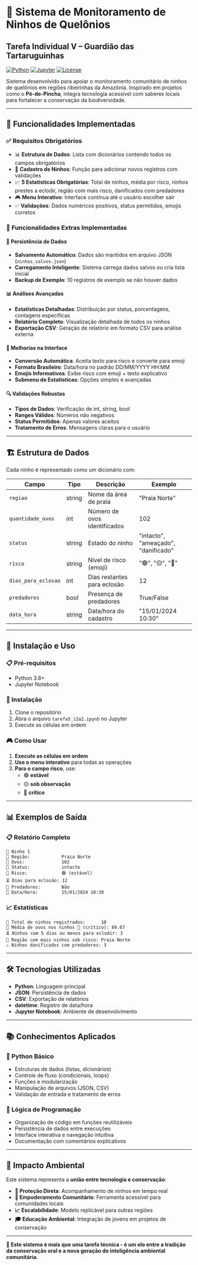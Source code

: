 # 🐢 Sistema de Monitoramento de Ninhos de Quelônios
## Tarefa Individual V – Guardião das Tartaruguinhas

[![Python](https://img.shields.io/badge/Python-3.8+-blue.svg)](https://python.org)
[![Jupyter](https://img.shields.io/badge/Jupyter-Notebook-orange.svg)](https://jupyter.org)
[![License](https://img.shields.io/badge/License-MIT-green.svg)](LICENSE)

Sistema desenvolvido para apoiar o monitoramento comunitário de ninhos de quelônios em regiões ribeirinhas da Amazônia. Inspirado em projetos como o **Pé-de-Pincha**, integra tecnologia acessível com saberes locais para fortalecer a conservação da biodiversidade.

---

## 🎯 Funcionalidades Implementadas

### ✅ **Requisitos Obrigatórios**
- 📊 **Estrutura de Dados**: Lista com dicionários contendo todos os campos obrigatórios
- 📝 **Cadastro de Ninhos**: Função para adicionar novos registros com validações
- 📈 **5 Estatísticas Obrigatórias**: Total de ninhos, média por risco, ninhos prestes a eclodir, região com mais risco, danificados com predadores
- 🎮 **Menu Interativo**: Interface contínua até o usuário escolher sair
- ✅ **Validações**: Dados numéricos positivos, status permitidos, emojis corretos

### 🚀 **Funcionalidades Extras Implementadas**

#### 💾 **Persistência de Dados**
- **Salvamento Automático**: Dados são mantidos em arquivo JSON (`ninhos_salvos.json`)
- **Carregamento Inteligente**: Sistema carrega dados salvos ou cria lista inicial
- **Backup de Exemplo**: 10 registros de exemplo se não houver dados

#### 📊 **Análises Avançadas**
- **Estatísticas Detalhadas**: Distribuição por status, porcentagens, contagens específicas
- **Relatório Completo**: Visualização detalhada de todos os ninhos
- **Exportação CSV**: Geração de relatório em formato CSV para análise externa

#### 🎯 **Melhorias na Interface**
- **Conversão Automática**: Aceita texto para risco e converte para emoji
- **Formato Brasileiro**: Data/hora no padrão DD/MM/YYYY HH:MM
- **Emojis Informativos**: Exibe risco com emoji + texto explicativo
- **Submenu de Estatísticas**: Opções simples e avançadas

#### 🔍 **Validações Robustas**
- **Tipos de Dados**: Verificação de int, string, bool
- **Ranges Válidos**: Números não negativos
- **Status Permitidos**: Apenas valores aceitos
- **Tratamento de Erros**: Mensagens claras para o usuário

---

## 🏗️ Estrutura de Dados

Cada ninho é representado como um dicionário com:

| Campo | Tipo | Descrição | Exemplo |
|-------|------|-----------|---------|
| `regiao` | string | Nome da área de praia | "Praia Norte" |
| `quantidade_ovos` | int | Número de ovos identificados | 102 |
| `status` | string | Estado do ninho | "intacto", "ameaçado", "danificado" |
| `risco` | string | Nível de risco (emoji) | "🟢", "🟡", "🔴" |
| `dias_para_eclosao` | int | Dias restantes para eclosão | 12 |
| `predadores` | bool | Presença de predadores | True/False |
| `data_hora` | string | Data/hora do cadastro | "15/01/2024 10:30" |

---

## 🚀 Instalação e Uso

### 📋 Pré-requisitos
- Python 3.8+
- Jupyter Notebook

### 🔧 Instalação
1. Clone o repositório
2. Abra o arquivo `tarefa5_i2a2.ipynb` no Jupyter
3. Execute as células em ordem

### 🎮 Como Usar
1. **Execute as células em ordem**
2. **Use o menu interativo** para todas as operações
3. **Para o campo risco**, use:
   - 🟢 **estável**
   - 🟡 **sob observação** 
   - 🔴 **crítico**

---

## 📊 Exemplos de Saída

### 📋 Relatório Completo
```
🐣 Ninho 1
📍 Região:            Praia Norte
🥚 Ovos:              102
🔧 Status:            intacto
🚨 Risco:             🟢 (estável)
⏳ Dias para eclosão: 12
👀 Predadores:        Não
📅 Data/Hora:         15/01/2024 10:30
```

### 📈 Estatísticas
```
🐢 Total de ninhos registrados:      10
🥚 Média de ovos nos ninhos 🔴 (crítico): 89.67
⏳ Ninhos com 5 dias ou menos para eclodir: 3
📍 Região com mais ninhos sob risco: Praia Norte
⚠️ Ninhos danificados com predadores: 3
```

---

## 🛠️ Tecnologias Utilizadas

- **Python**: Linguagem principal
- **JSON**: Persistência de dados
- **CSV**: Exportação de relatórios
- **datetime**: Registro de data/hora
- **Jupyter Notebook**: Ambiente de desenvolvimento

---

## 📚 Conhecimentos Aplicados

### 🐍 Python Básico
- Estruturas de dados (listas, dicionários)
- Controle de fluxo (condicionais, loops)
- Funções e modularização
- Manipulação de arquivos (JSON, CSV)
- Validação de entrada e tratamento de erros

### 🧠 Lógica de Programação
- Organização de código em funções reutilizáveis
- Persistência de dados entre execuções
- Interface interativa e navegação intuitiva
- Documentação com comentários explicativos

---

## 🌱 Impacto Ambiental

Este sistema representa a **união entre tecnologia e conservação**:

- **🐢 Proteção Direta**: Acompanhamento de ninhos em tempo real
- **👥 Empoderamento Comunitário**: Ferramenta acessível para comunidades locais
- **📈 Escalabilidade**: Modelo replicável para outras regiões
- **🎓 Educação Ambiental**: Integração de jovens em projetos de conservação

---


**🌿 Este sistema é mais que uma tarefa técnica - é um elo entre a tradição da conservação oral e a nova geração de inteligência ambiental comunitária.** 